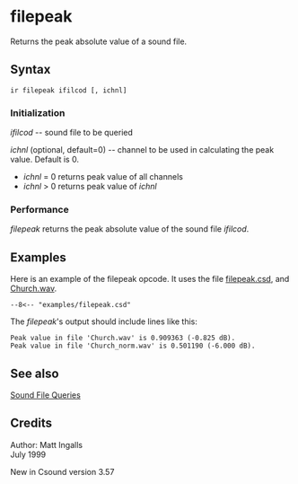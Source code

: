 <!--
id:filepeak
category:Signal I/O:Soundfile Queries
-->
# filepeak
Returns the peak absolute value of a sound file.

## Syntax
``` csound-orc
ir filepeak ifilcod [, ichnl]
```

### Initialization

_ifilcod_ -- sound file to be queried

_ichnl_ (optional, default=0) -- channel to be used in calculating the peak value. Default is 0.

*  _ichnl_ = 0 returns peak value of all channels
*  _ichnl_ &gt; 0 returns peak value of _ichnl_

### Performance

_filepeak_ returns the peak absolute value of the sound file _ifilcod_.

## Examples

Here is an example of the filepeak opcode. It uses the file [filepeak.csd](../../examples/filepeak.csd), and [Church.wav](../../examples/Church.wav).

``` csound-csd title="Example of the filepeak opcode." linenums="1"
--8<-- "examples/filepeak.csd"
```

The _filepeak_'s output should include lines like this:

```
Peak value in file 'Church.wav' is 0.909363 (-0.825 dB).
Peak value in file 'Church_norm.wav' is 0.501190 (-6.000 dB).
```

## See also

[Sound File Queries](../../sigio/queries)

## Credits

Author: Matt Ingalls<br>
July 1999<br>

New in Csound version 3.57
